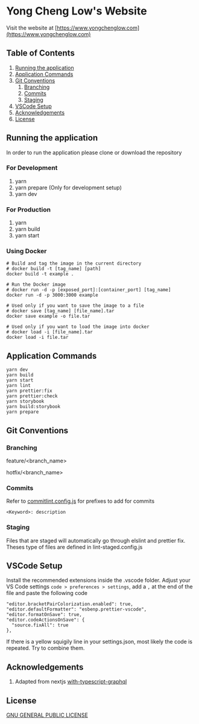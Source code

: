 # Yong Cheng Low's Website

Visit the website at [https://www.yongchenglow.com](https://www.yongchenglow.com)

## Table of Contents

1. [Running the application](#running-the-application)
2. [Application Commands](#application-commands)
3. [Git Conventions](#git-conventions)
   1. [Branching](#branching)
   2. [Commits](#commits)
   3. [Staging](#staging)
4. [VSCode Setup](#vscode-setup)
5. [Acknowledgements](#acknowledgements)
6. [License](#license)

## Running the application

In order to run the application please clone or download the repository

### For Development

1. yarn
2. yarn prepare (Only for development setup)
3. yarn dev

### For Production

1. yarn
2. yarn build
3. yarn start

### Using Docker

```
# Build and tag the image in the current directory
# docker build -t [tag_name] [path]
docker build -t example .

# Run the Docker image
# docker run -d -p [exposed_port]:[container_port] [tag_name]
docker run -d -p 3000:3000 example

# Used only if you want to save the image to a file
# docker save [tag_name] [file_name].tar
docker save example -o file.tar

# Used only if you want to load the image into docker
# docker load -i [file_name].tar
docker load -i file.tar

```

## Application Commands

```
yarn dev
yarn build
yarn start
yarn lint
yarn prettier:fix
yarn prettier:check
yarn storybook
yarn build:storybook
yarn prepare
```

## Git Conventions

### Branching

feature/<branch_name>

hotfix/<branch_name>

### Commits

Refer to [commitlint.config.js](./commitlint.config.js) for prefixes to add for commits

```
<Keyword>: description
```

### Staging

Files that are staged will automatically go through elslint and prettier fix. Theses type of files are defined in lint-staged.config.js

## VSCode Setup

Install the recommended extensions inside the .vscode folder.
Adjust your VS Code settings `code > preferences > settings`, add a `,` at the end of the file and paste the following code

```
"editor.bracketPairColorization.enabled": true,
"editor.defaultFormatter": "esbenp.prettier-vscode",
"editor.formatOnSave": true,
"editor.codeActionsOnSave": {
  "source.fixAll": true
},
```

If there is a yellow squigily line in your settings.json, most likely the code is repeated. Try to combine them.

## Acknowledgements

1. Adapted from nextjs [with-typescript-graphql](https://github.com/vercel/next.js/tree/canary/examples/with-typescript-graphql)

## License

[GNU GENERAL PUBLIC LICENSE](./LICENSE)
